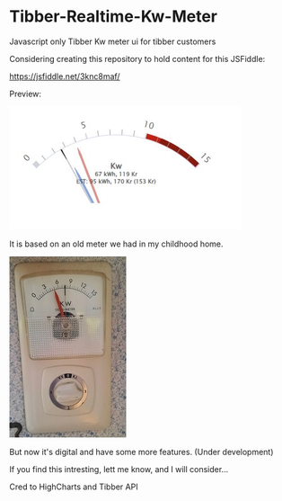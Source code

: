 # Tibber-Realtime-Kw-Meter
Javascript only Tibber Kw meter ui for tibber customers

Considering creating this repository to hold content for this JSFiddle: 

https://jsfiddle.net/3knc8maf/

Preview:

![Preview](https://github.com/gulars/Tibber-Realtime-Kw-Meter/blob/main/preview.jpg?raw=true)

It is based on an old meter we had in my childhood home.

![Original meter](https://github.com/gulars/Tibber-Realtime-Kw-Meter/blob/main/originalMeter2.jpg?raw=true)

But now it's digital and have some more features. (Under development)

If you find this intresting, lett me know, and I will consider...

Cred to HighCharts and Tibber API
